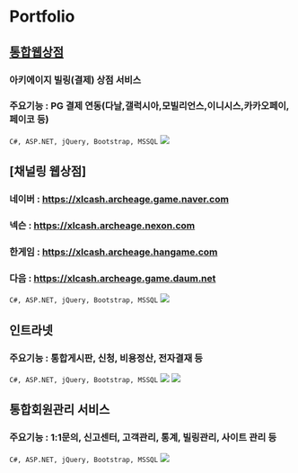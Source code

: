 # Portfolio

## [통합웹상점](https://xlcash.xlgames.com)
### 아키에이지 빌링(결제) 상점 서비스
### 주요기능 : PG 결제 연동(다날,갤럭시아,모빌리언스,이니시스,카카오페이,페이코 등)
`C#, ASP.NET, jQuery, Bootstrap, MSSQL`
<img src="https://zdfefg.bl.files.1drv.com/y4mTiul5vBDWmP8ubevIhFv9Wv1Bkqy248pWmQnvC4aw5dSEGyvzHrVtR2j1u6a0ZMbEBSKdpOKWy6iegAkEneGF_sdXW1WbVjXofo6rA29oz3JOjnYf1rfrQO7QEvFbuvsCyccuA2pzJ1rWClZu8jqYX4U2QASYojkQ2tHH5TiiMwZq_tq478AcrQW8YZVireHO0K8VNJNBZx3MLsFrbhtPw?width=1755&height=1003&cropmode=none" />


## [채널링 웹상점]
### 네이버 : https://xlcash.archeage.game.naver.com
### 넥슨 : https://xlcash.archeage.nexon.com
### 한게임 : https://xlcash.archeage.hangame.com
### 다음 : https://xlcash.archeage.game.daum.net
`C#, ASP.NET, jQuery, Bootstrap, MSSQL`
<img src="https://z6brua.bl.files.1drv.com/y4mzhNCYed-_G2H5seWdyAIw39PPx-HkQ9RyBDCX3uCx8_NXVJ0P-0fZfeBv9s_gGGwsZXotGKQejfMdAFHA6l1XXDTSkSO2Iu-D2K3deabTflKpnxnRtGVq3Pb1D6fSBg403jcngswm-v4KyaDKzm75TSYD3tIhCBjBeWuuIqSsMOL9Uf4rgCRmbONh2MglkI9GifFB5HgIccBG7bgKtmuog?width=1292&height=974&cropmode=none" />



## 인트라넷
### 주요기능 : 통합게시판, 신청, 비용정산, 전자결재 등
`C#, ASP.NET, jQuery, Bootstrap, MSSQL`
<img src="https://v76itw.ch.files.1drv.com/y4mNuUf9jiNduB33lan4K1WR_AnbUw3haV-S_5TC7b6yRPlJ5xIxJAqxFUcHWVnUFXhB2zF-YSc7YuulC0xq3SyO3041iP27SbmwpVT2OTSubNI_SXKdOjIuzO3YNFV2MEe9qWxAui6gayQ2sIpg13Y2e2BWNy0zWRbasevF1ZeDlvaEzvBO7biXsH4eoYsEVLgxGXqeO1XydRpTjfb3S4efA?width=2091&height=1293&cropmode=none" />
<img src="https://mb2dcw.bl.files.1drv.com/y4mV_SI2UuU0nCmPIUI_KXlDi2nvo71hNH5p4tZS4ExskH7D-8U_lK3kyjqJsIAq6mVhocbaNvyOChDSieYhdq9QFn0ggnRtzrsigELHoWyX_Cp4En4iPcEmhCPZKshQdqsDPb8COb4T67vJeforg7OxLeVMQpvV-5uOWdAjLBUdW8z6zW5Pl0Lop6EIrv1UTQHN9mTfIliNeSBthZE3-kM-A?width=1800&height=876&cropmode=none" />


## 통합회원관리 서비스
### 주요기능 : 1:1문의, 신고센터, 고객관리, 통계, 빌링관리, 사이트 관리 등
`C#, ASP.NET, jQuery, Bootstrap, MSSQL`
<img src="https://zdfffg.bl.files.1drv.com/y4m5XEivojTXiCjUxl7xehn1i9bxgXRPWIQx-ko6qRWkiryEVsqANQKyx5rREwgWl97LcnzNw3PS9ieY9ABlXS3jy5dU6qSOh96Zm3SsDqyEBeclRhHXBg8wpq7TX0TcXcIr9QOKZ5fhzgj5bCIaJRVO05oujXql9gbWtjaTaM1l0DNZR0vUh6VKFNf4nHYIcwMNgb9rQn7mOE7PmARBvq3tg?width=1292&height=818&cropmode=none" />
